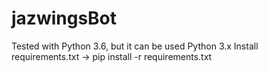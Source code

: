 # jazwingsBot
Tested with Python 3.6, but it can be used Python 3.x
Install requirements.txt -> pip install -r requirements.txt
